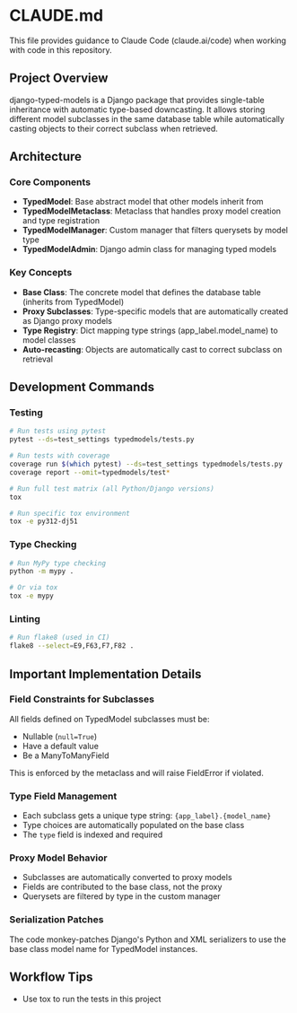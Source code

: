# CLAUDE.md

This file provides guidance to Claude Code (claude.ai/code) when working with code in this repository.

## Project Overview

django-typed-models is a Django package that provides single-table inheritance with automatic type-based downcasting. It allows storing different model subclasses in the same database table while automatically casting objects to their correct subclass when retrieved.

## Architecture

### Core Components

- **TypedModel**: Base abstract model that other models inherit from
- **TypedModelMetaclass**: Metaclass that handles proxy model creation and type registration  
- **TypedModelManager**: Custom manager that filters querysets by model type
- **TypedModelAdmin**: Django admin class for managing typed models

### Key Concepts

- **Base Class**: The concrete model that defines the database table (inherits from TypedModel)
- **Proxy Subclasses**: Type-specific models that are automatically created as Django proxy models
- **Type Registry**: Dict mapping type strings (app_label.model_name) to model classes
- **Auto-recasting**: Objects are automatically cast to correct subclass on retrieval

## Development Commands

### Testing
```bash
# Run tests using pytest
pytest --ds=test_settings typedmodels/tests.py

# Run tests with coverage
coverage run $(which pytest) --ds=test_settings typedmodels/tests.py
coverage report --omit=typedmodels/test*

# Run full test matrix (all Python/Django versions)
tox

# Run specific tox environment
tox -e py312-dj51
```

### Type Checking
```bash
# Run MyPy type checking
python -m mypy .

# Or via tox
tox -e mypy
```

### Linting
```bash
# Run flake8 (used in CI)
flake8 --select=E9,F63,F7,F82 .
```

## Important Implementation Details

### Field Constraints for Subclasses
All fields defined on TypedModel subclasses must be:
- Nullable (`null=True`)
- Have a default value
- Be a ManyToManyField

This is enforced by the metaclass and will raise FieldError if violated.

### Type Field Management
- Each subclass gets a unique type string: `{app_label}.{model_name}`
- Type choices are automatically populated on the base class
- The `type` field is indexed and required

### Proxy Model Behavior  
- Subclasses are automatically converted to proxy models
- Fields are contributed to the base class, not the proxy
- Querysets are filtered by type in the custom manager

### Serialization Patches
The code monkey-patches Django's Python and XML serializers to use the base class model name for TypedModel instances.

## Workflow Tips

- Use tox to run the tests in this project
